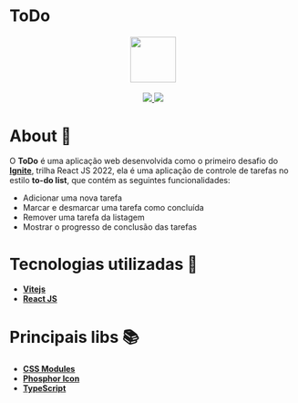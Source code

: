 # ToDo

<h4 align="center">

<img src="https://user-images.githubusercontent.com/53586466/179421515-8dabac91-27ed-4df5-950c-7d718c4480bf.svg" width="80px" />
</h4>

<p align="center">
	<a href="https://github.com/Douglas-Cezaro">
	    <img src="https://img.shields.io/badge/author-DouglasCezaro-greenlight">
	</a>
    <img src="https://img.shields.io/badge/made%20with-TypeScript-007acc">
</p>

# About 🧾

O **ToDo** é uma aplicação web desenvolvida como o primeiro desafio do [**Ignite**](https://app.rocketseat.com.br/ignite), trilha React JS 2022, ela é uma aplicação de controle de tarefas no estilo **to-do list**, que contém as seguintes funcionalidades:

- Adicionar uma nova tarefa
- Marcar e desmarcar uma tarefa como concluída
- Remover uma tarefa da listagem
- Mostrar o progresso de conclusão das tarefas

# Tecnologias utilizadas 🧰

- [**Vitejs**](https://vitejs.dev/)
- [**React JS**](https://pt-br.reactjs.org/)

# Principais libs 📚

- [**CSS Modules**](https://github.com/css-modules/css-modules)
- [**Phosphor Icon**](https://phosphoricons.com/)
- [**TypeScript**](https://www.typescriptlang.org/)
